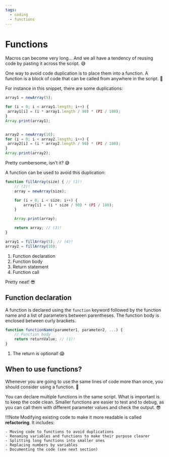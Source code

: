 ```yaml
---
tags:
  - coding
  - functions
---
```

# Functions

Macros can become very long... And we all have a tendency of reusing code by
pasting it across the script. :sweat_smile:

One way to avoid code duplication is to place them into a function. A function
is a block of code that can be called from anywhere in the script. :muscle:

For instance in this snippet, there are some duplications:

```javascript title="Macro with duplications"
array1 = newArray(5);

for (i = 0; i < array1.length; i++) {
 array1[i] = (i * array1.length / 90) * (PI / 180);
}
Array.print(array1);


array2 = newArray(10);
for (i = 0; i < array2.length; i++) {
 array2[i] = (i * array2.length / 90) * (PI / 180);
}
Array.print(array2);
```

Pretty cumbersome, isn't it? :sweat_smile:

A function can be used to avoid this duplication:

```javascript title="Macro with function"
function fillArray(size) { // (1)!
    // (2)!
    array = newArray(size);

    for (i = 0; i < size; i++) {
        array[i] = (i * size / 90) * (PI / 180);
    }

    Array.print(array);

    return array; // (3)!
}

array1 = fillArray(5); // (4)!
array2 = fillArray(10);
```

1. Function declaration
2. Function body
3. Return statement
4. Function call

Pretty neat! :sunglasses:

## Function declaration

A function is declared using the `function` keyword followed by the function
name and a list of parameters between parentheses. The function body is
enclosed between curly brackets.

```javascript title="Function declaration"
function functionName(parameter1, parameter2, ...) {
    // Function body
    return returnValue; // (1)!
}
```

1. The return is optional! :scream:

## When to use functions?

Whenever you are going to use the same lines of code more than once, you should
consider using a function. :muscle:

You can declare multiple functions in the same script. What is important is to
keep the code clean. Smaller functions are easier to test and to debug, as you
can call them with different parameter values and check the output. :sunglasses:

!!!Note
    Modifying existing code to make it more readable is called **refactoring**.
    It includes:

    - Moving code to functions to avoid duplications
    - Renaming variables and functions to make their purpose clearer
    - Splitting long functions into smaller ones
    - Replacing numbers by variables
    - Documenting the code (see next section)
